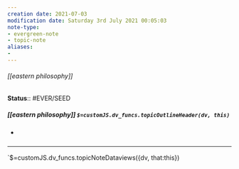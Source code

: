 ```yaml
---
creation date: 2021-07-03
modification date: Saturday 3rd July 2021 00:05:03
note-type: 
- evergreen-note
- topic-note
aliases:
- 
---
```

 
###### [[eastern philosophy]]




**Status**:: #EVER/SEED

##### [[eastern philosophy]] `$=customJS.dv_funcs.topicOutlineHeader(dv, this)`

- 


### <hr class="dataviews"/>

`$=customJS.dv_funcs.topicNoteDataviews({dv, that:this})
